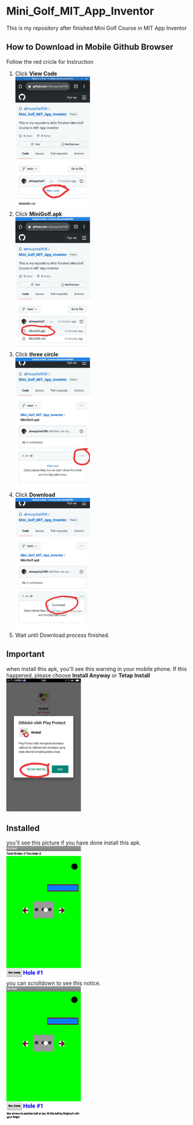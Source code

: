 # Mini_Golf_MIT_App_Inventor
This is my repository after finished Mini Golf Course in MIT App Inventor

## How to Download in Mobile Github Browser          
Follow the red cricle for Instruction      
1. Click **View Code**     
   <img src=/assets/first_step_to_download.jpg alt='first_step_to_download' height='350em'>
2. Click **MiniGolf.apk**     
   <img src=/assets/second_step_to_download.jpg alt='second_step_to_download' height='350em'>
3. Click **three circle**     
   <img src=/assets/third_step_to_download.jpg alt='third_step_to_download' height='350em'>
4. Click **Download**    
   <img src=/assets/four_step_to_download.jpg alt='four_step_to_download' height='350em'>
5. Wait until Download process finished.

## Important
when install this apk, you'll see this warning in your mobile phone. If this happened, please choose **Install Anyway** or **Tetap Install**     
<img src=/assets/notif_keamanan.jpg alt='security_notification' height='350em'>

## Installed
you'll see this picture if you have done install this apk.      
<img src=/assets/open1.png alt='Opened' height='350em'>      
you can scrolldown to see this notice.       
<img src=/assets/open2.png alt='Opened' height='350em'>      
